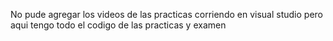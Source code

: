 No pude agregar los videos de las practicas corriendo en visual studio  pero aqui tengo todo el codigo de las practicas y examen 
